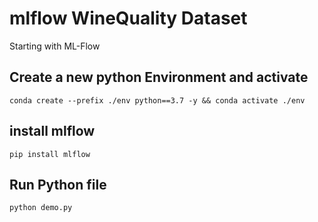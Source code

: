 # mlflow WineQuality Dataset
Starting with ML-Flow

## Create a new python Environment and activate 

```
conda create --prefix ./env python==3.7 -y && conda activate ./env
```

## install mlflow

```
pip install mlflow
```
## Run Python file
```
python demo.py 
```


